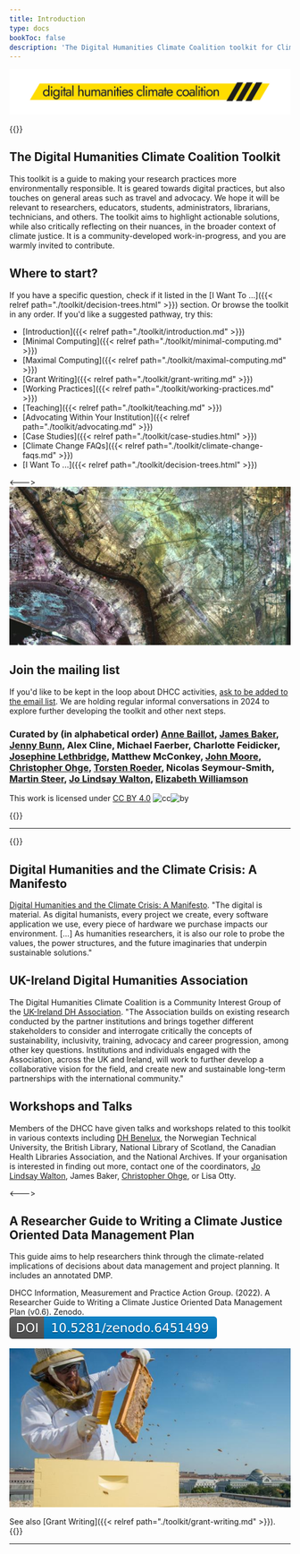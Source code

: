 ```yaml
---
title: Introduction
type: docs
bookToc: false
description: 'The Digital Humanities Climate Coalition toolkit for Climate Justice in humanities research.'
---
```


![The Digital Humanities Climate Coalition](DCHH_FINAL_LOWER_CASE_HAZARD.png)


{{<columns>}}
  
## The Digital Humanities Climate Coalition Toolkit

This toolkit is a guide to making your research practices more environmentally responsible. It is geared towards digital practices, but also touches on general areas such as travel and advocacy. We hope it will be relevant to researchers, educators, students, administrators, librarians, technicians, and others. The toolkit aims to highlight actionable solutions, while also critically reflecting on their nuances, in the broader context of climate justice. It is a community-developed work-in-progress, and you are warmly invited to contribute.
  
## Where to start?

If you have a specific question, check if it listed in the [I Want To ...]({{< relref path="./toolkit/decision-trees.html" >}}) section. Or browse the toolkit in any order. If you'd like a suggested pathway, try this:

- [Introduction]({{< relref path="./toolkit/introduction.md" >}})
- [Minimal Computing]({{< relref path="./toolkit/minimal-computing.md" >}})
- [Maximal Computing]({{< relref path="./toolkit/maximal-computing.md" >}})
- [Grant Writing]({{< relref path="./toolkit/grant-writing.md" >}})
- [Working Practices]({{< relref path="./toolkit/working-practices.md" >}})
- [Teaching]({{< relref path="./toolkit/teaching.md" >}})
- [Advocating Within Your Institution]({{< relref path="./toolkit/advocating.md" >}})
- [Case Studies]({{< relref path="./toolkit/case-studies.html" >}})
- [Climate Change FAQs]({{< relref path="./toolkit/climate-change-faqs.md" >}})
- [I Want To ...]({{< relref path="./toolkit/decision-trees.html" >}})


<--->
[![aerial image of al-basrah](usgs-vbLuKHsYIE4-unsplash.jpg)](https://en.wikipedia.org/wiki/Basra#Climate)

  ## Join the mailing list
  
  If you'd like to be kept in the loop about DHCC activities, [ask to be added to the email list](mailto:cdcs@ed.ac.uk). We are holding regular informal conversations in 2024 to explore further developing the toolkit and other next steps.
  
  ### Curated by (in alphabetical order) [Anne Baillot](https://cv.archives-ouvertes.fr/annebaillot), [James Baker](https://www.southampton.ac.uk/people/5yrbp5/doctor-james-baker), [Jenny Bunn](https://www.nationalarchives.gov.uk/about/our-research-and-academic-collaboration/our-research-and-people/staff-profiles/jenny-bunn/), Alex Cline, Michael Faerber, Charlotte Feidicker, [Josephine Lethbridge](https://josephinelethbridge.com/), Matthew McConkey, [John Moore](https://www.nationalarchives.gov.uk/about/our-research-and-academic-collaboration/our-research-and-people/staff-profiles/john-moore/), [Christopher Ohge](https://christopherohge.com/), [Torsten Roeder](http://torstenroeder.de/), Nicolas Seymour-Smith, [Martin Steer](https://github.com/martysteer), [Jo Lindsay Walton](https://www.jolindsaywalton.com/), [Elizabeth Williamson](https://english.exeter.ac.uk/staff/ewilliamson/)

This work is licensed under [CC BY 4.0](https://creativecommons.org/licenses/by/4.0/?ref=chooser-v1) ![cc](https://mirrors.creativecommons.org/presskit/icons/cc.svg?ref=chooser-v1)![by](https://mirrors.creativecommons.org/presskit/icons/by.svg?ref=chooser-v1)
  
  {{</columns>}}

---

{{<columns>}}

## Digital Humanities and the Climate Crisis: A Manifesto

[Digital Humanities and the Climate Crisis: A Manifesto](https://dhc-barnard.github.io/envdh/). "The digital is material. As digital humanists, every project we create, every software application we use, every piece of hardware we purchase impacts our environment. [...] As humanities researchers, it is also our role to probe the values, the power structures, and the future imaginaries that underpin sustainable solutions."

## UK-Ireland Digital Humanities Association

The Digital Humanities Climate Coalition is a Community Interest Group of the [UK-Ireland DH Association](https://digitalhumanities-uk-ie.org/community-interest-groups/digital-humanities-climate-coalition/). "The Association builds on existing research conducted by the partner institutions and brings together different stakeholders to consider and interrogate critically the concepts of sustainability, inclusivity, training, advocacy and career progression, among other key questions. Institutions and individuals engaged with the Association, across the UK and Ireland, will work to further develop a collaborative vision for the field, and create new and sustainable long-term partnerships with the international community."

## Workshops and Talks

Members of the DHCC have given talks and workshops related to this toolkit in various contexts including [DH Benelux](https://sas-dhrh.github.io/dhcc-toolkit/toolkit/case-studies.html), the Norwegian Technical University, the British Library, National Library of Scotland, the Canadian Health Libraries Association, and the National Archives. If your organisation is interested in finding out more, contact one of the coordinators, [Jo Lindsay Walton](mailto:j.c.walton@sussex.ac.uk), James Baker, [Christopher Ohge](mailto:christopher.ohge@sas.ac.uk), or Lisa Otty.

<--->

## A Researcher Guide to Writing a Climate Justice Oriented Data Management Plan

This guide aims to help researchers think through the climate-related implications of decisions about data management and project planning.  It includes an annotated DMP.

DHCC Information, Measurement and Practice Action Group. (2022). A Researcher Guide to Writing a Climate Justice Oriented Data Management Plan (v0.6). Zenodo. [![button](./zenodo.6451499.svg)](https://doi.org/10.5281/zenodo.6451499)

![Beekeeper](beekeeper.jpg)
  
See also [Grant Writing]({{< relref path="./toolkit/grant-writing.md" >}}).
{{</columns>}}

---

